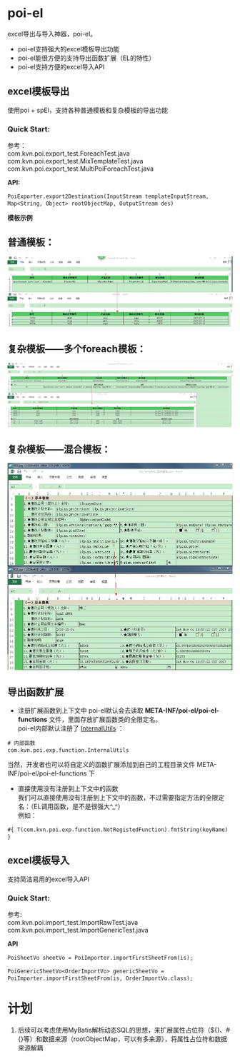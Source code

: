 # poi-el
excel导出与导入神器，poi-el。  
* poi-el支持强大的excel模板导出功能  
* poi-el能很方便的支持导出函数扩展（EL的特性）  
* poi-el支持方便的excel导入API  

## excel模板导出
使用poi + spEl，支持各种普通模板和复杂模板的导出功能
### Quick Start:
参考：  
com.kvn.poi.export_test.ForeachTest.java  
com.kvn.poi.export_test.MixTemplateTest.java  
com.kvn.poi.export_test.MultiPoiForeachTest.java  
  
**API:**  
>
	PoiExporter.export2Destination(InputStream templateInputStream, Map<String, Object> rootObjectMap, OutputStream des)
**模板示例**  

## 普通模板：  
![foreach](img/foreach.png)  

## 复杂模板——多个foreach模板：  
![多个foreach](img/多个foreach.jpg)  
  
## 复杂模板——混合模板：  
![混合模板](img/混合模板.jpg)  

## 导出函数扩展  
* 注册扩展函数到上下文中
poi-el默认会去读取 **META-INF/poi-el/poi-el-functions** 文件，里面存放扩展函数类的全限定名。  
poi-el内部默认注册了 [InternalUtils](src/main/java/com/kvn/poi/exp/function/InternalUtils.java) ：  
>  
    # 内部函数
    com.kvn.poi.exp.function.InternalUtils
当然，开发者也可以将自定义的函数扩展添加到自己的工程目录文件 META-INF/poi-el/poi-el-functions 下

* 直接使用没有注册到上下文中的函数  
我们可以直接使用没有注册到上下文中的函数，不过需要指定方法的全限定名：（EL调用函数，是不是很强大^_^）  
例如：  
>   
    #{ T(com.kvn.poi.exp.function.NotRegistedFunction).fmtString(keyName) }
  
## excel模板导入
支持简洁易用的excel导入API  
### Quick Start:
参考:  
com.kvn.poi.import_test.ImportRawTest.java  
com.kvn.poi.import_test.ImportGenericTest.java  
  
**API**
>
	PoiSheetVo sheetVo = PoiImporter.importFirstSheetFrom(is);

>
	PoiGenericSheetVo<OrderImportVo> genericSheetVo = PoiImporter.importFirstSheetFrom(is, OrderImportVo.class);

# 计划  
1. 后续可以考虑使用MyBatis解析动态SQL的思想，来扩展属性占位符（${}、#{}等）和数据来源（rootObjectMap，可以有多来源），将属性占位符和数据来源解耦

